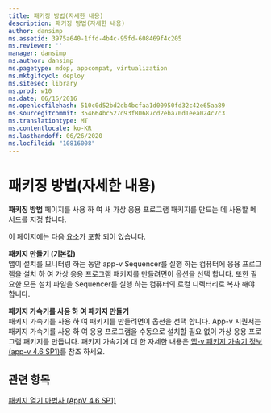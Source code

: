 ```yaml
---
title: 패키징 방법(자세한 내용)
description: 패키징 방법(자세한 내용)
author: dansimp
ms.assetid: 3975a640-1ffd-4b4c-95fd-608469f4c205
ms.reviewer: ''
manager: dansimp
ms.author: dansimp
ms.pagetype: mdop, appcompat, virtualization
ms.mktglfcycl: deploy
ms.sitesec: library
ms.prod: w10
ms.date: 06/16/2016
ms.openlocfilehash: 510c0d52bd2db4bcfaa1d00950fd32c42e65aa89
ms.sourcegitcommit: 354664bc527d93f80687cd2eba70d1eea024c7c3
ms.translationtype: MT
ms.contentlocale: ko-KR
ms.lasthandoff: 06/26/2020
ms.locfileid: "10816008"
---
```

# 패키징 방법(자세한 내용)


**패키징 방법** 페이지를 사용 하 여 새 가상 응용 프로그램 패키지를 만드는 데 사용할 메서드를 지정 합니다.

이 페이지에는 다음 요소가 포함 되어 있습니다.

<a href="" id="create-package--default-"></a>**패키지 만들기 (기본값)**  
앱이 설치를 모니터링 하는 동안 app-v Sequencer를 실행 하는 컴퓨터에 응용 프로그램을 설치 하 여 가상 응용 프로그램 패키지를 만들려면이 옵션을 선택 합니다. 또한 필요한 모든 설치 파일을 Sequencer를 실행 하는 컴퓨터의 로컬 디렉터리로 복사 해야 합니다.

<a href="" id="create-package-using-a-package-accelerator"></a>**패키지 가속기를 사용 하 여 패키지 만들기**  
패키지 가속기를 사용 하 여 패키지를 만들려면이 옵션을 선택 합니다. App-v 시퀀서는 패키지 가속기를 사용 하 여 응용 프로그램을 수동으로 설치할 필요 없이 가상 응용 프로그램 패키지를 만듭니다. 패키지 가속기에 대 한 자세한 내용은 [앱-v 패키지 가속기 정보 (app-v 4.6 SP1)](about-app-v-package-accelerators--app-v-46-sp1-.md)를 참조 하세요.

## 관련 항목


[패키지 열기 마법사 (AppV 4.6 SP1)](open-package-wizard---appv-46-sp1-.md)

 

 





